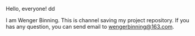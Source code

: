 <!--
**wengerbinning/wengerbinning** is a ✨ _special_ ✨ repository because its `README.md` (this file) appears on your GitHub profile.

Here are some ideas to get you started:

- 
🔭 I’m currently working on ...
- 🌱 I’m currently learning ...
- 👯 I’m looking to collaborate on ...
- 🤔 I’m looking for help with ...
- 💬 Ask me about ...
- 📫 How to reach me: ...
- 😄 Pronouns: ...
- ⚡ Fun fact: ...
-->

Hello, everyone! 
dd

I am Wenger Binning. This is channel saving my project repository.
If you has any question, you can send email to wengerbinning@163.com.

[comment]: <> (version number is x.x.x.x-20211022)

[comment]: <> (* 产品形态 )
[comment]: <> (* 移交测试版本，每次移交加1)
[comment]: <> (* 内部交流版本，用于内部开发交流)
[comment]: <> (* 个人调试版本，个人调试版本。)